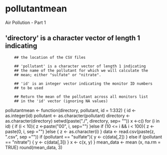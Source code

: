 # pollutantmean
Air Pollution - Part 1
## 'directory' is a character vector of length 1 indicating
        ## the location of the CSV files

        ## 'pollutant' is a character vector of length 1 indicating
        ## the name of the pollutant for which we will calculate the
        ## mean; either "sulfate" or "nitrate".

        ## 'id' is an integer vector indicating the monitor ID numbers
        ## to be used

        ## Return the mean of the pollutant across all monitors list
        ## in the 'id' vector (ignoring NA values)
       
pollutantmean <- function(directory, pollutant, id = 1:332) {
       id <- as.integer(id)
       pollutant <- as.character(pollutant)
       directory <- as.character(directory)
       setwd(paste("./", directory, sep= ""))
       x <-c()
       for (i in id) {
          	 if (i < 10){
          	 	z <-paste("00", i, sep="")
          	 }else if (10 <= i && i < 100){
          	   z <- paste(0, i, sep ="")
          	 }else {
               z <- as.character(i)
             }
       	   data <- read.csv(paste(z, ".csv", sep =""))
       	   if (pollutant == "sulfate"){
       	   	 y <- c(data[,2])
       	   } else if (pollutant == "nitrate") {
       	   	 y <- c(data[,3])
       	   }
       	   x <- c(x, y)
       }
      mean_data <- mean (x, na.rm = TRUE)
      round(mean_data, 3)
